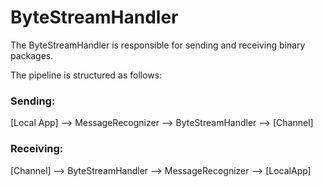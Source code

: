 ﻿# ByteStreamHandler
The ByteStreamHandler is responsible for sending and receiving
binary packages. 


The pipeline is structured as follows:

### Sending:
[Local App] --> MessageRecognizer --> ByteStreamHandler --> [Channel]


### Receiving:
[Channel] --> ByteStreamHandler --> MessageRecognizer --> [LocalApp]